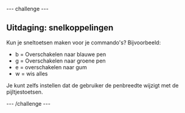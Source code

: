 --- challenge ---

## Uitdaging: snelkoppelingen

Kun je sneltoetsen maken voor je commando's? Bijvoorbeeld:

+ b = Overschakelen naar blauwe pen
+ g = Overschakelen naar groene pen
+ e = overschakelen naar gum
+ w = wis alles

Je kunt zelfs instellen dat de gebruiker de penbreedte wijzigt met de pijltjestoetsen.

--- /challenge ---